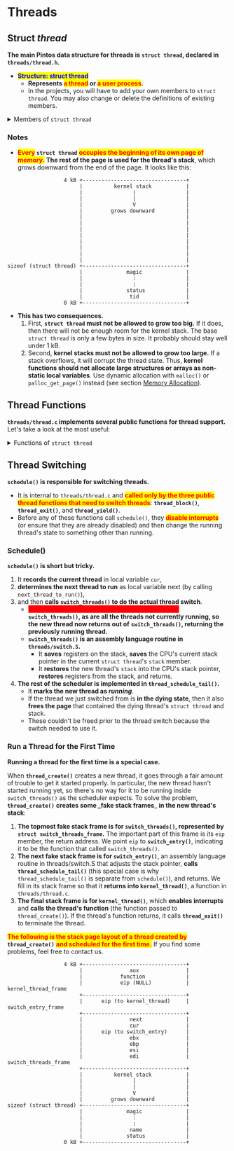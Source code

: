 # Threads

## Struct _**thread**_

**The main Pintos data structure for threads is `struct thread`, declared in `threads/thread.h`.**

* <mark style="color:blue;">**Structure: struct thread**</mark>
  * **Represents&#x20;**<mark style="color:red;">**a thread**</mark>**&#x20;or&#x20;**<mark style="color:red;">**a user process**</mark>**.**
  * In the projects, you will have to add your own members to `struct thread`. You may also change or delete the definitions of existing members.

<details>

<summary>Members of <code>struct thread</code></summary>

* <mark style="color:blue;">**tid\_t tid**</mark>
  * **The thread's thread identifier or&#x20;**_**tid**_**.** Every thread must have a tid that is unique over the entire lifetime of the kernel.
  * By default, `tid_t` is a `typedef` for `int` and each new thread receives the numerically next higher tid, **starting from 1 for the initial process**. You can change the type and the numbering scheme if you like.
* <mark style="color:blue;">**enum thread\_status status**</mark>
  * **The thread's state, one of the following:**
  * <mark style="color:orange;">**`THREAD_RUNNING`**</mark>_**:**_
    * The thread is **running**. Exactly one thread is running at a given time. `thread_current()` returns the running thread.
  * <mark style="color:orange;">**`THREAD_READY`**</mark>_**:**_
    * The thread is **ready to run**, but it's not running right now.
    * The thread could be selected to run the next time the scheduler is invoked.
    * Ready threads are kept in a doubly linked list called **`ready_list`**.
  * <mark style="color:orange;">**`THREAD_BLOCKED`**</mark>_**:**_
    * The thread is **waiting for something**, e.g. a lock to become available, an interrupt to be invoked.
    * The thread won't be scheduled again until it transitions to the `THREAD_READY` state with a call to **`thread_unblock()`**.
    * **This is most conveniently done indirectly**, using one of the Pintos synchronization primitives that block and unblock threads automatically (see section [Synchronization](synchronization.md)).
    * **There is no&#x20;**_**a priori**_ **way to tell what a blocked thread is waiting for**, but a backtrace can help (see section [Backtraces](../../getting-started/debug-and-test/debugging.md#assert)).
  * <mark style="color:orange;">**`THREAD_DYING`**</mark>**:**
    * The thread **will be destroyed** by the scheduler **after switching to the next thread**.
* <mark style="color:blue;">**char name\[16]**</mark>
  * **The thread's name** as a string, or at least the first few characters of it.
* <mark style="color:blue;">**uint8\_t \*stack**</mark>
  * **Every thread has its own stack to keep track of its state.** When the thread is running, the CPU's stack pointer register tracks the top of the stack and this member is unused. But when the CPU switches to another thread, this member **saves the thread's stack pointer**. No other members are needed to save the thread's registers, because the other registers that must be saved are saved on the stack.
  * When an interrupt occurs, whether in the kernel or a user program, an **`struct intr_frame`** is pushed onto the stack. When the interrupt occurs in a user program, the **`struct intr_frame`** is always at the very top of the page. See section [Interrupt Handling](interrupt-handling.md), for more information.
* <mark style="color:blue;">**int priority**</mark>
  * **A thread priority, ranging from `PRI_MIN` (0) to `PRI_MAX` (63).**
  * **Lower** numbers correspond to **lower** priorities, so that priority 0 is the lowest priority and priority 63 is the highest.
  * Pintos as provided ignores thread priorities, but you will implement priority scheduling in project 1.
* <mark style="color:blue;">**struct list\_elem allelem**</mark>
  * **This "list element" is used to link the thread into the list of all threads.** Each thread is inserted into this list when it is created and removed when it exits.
  * The **`thread_foreach()`** function should be used to iterate over all threads.
* <mark style="color:blue;">**struct list\_elem elem**</mark>
  * **A "list element" used to put the thread into doubly linked lists**, either **`ready_list`** (the list of threads ready to run) or **a list of threads waiting** on a semaphore in `sema_down()`. It can do double duty because a thread waiting on a semaphore is not ready, and vice versa.
* <mark style="color:blue;">**uint32\_t \*pagedir**</mark>
  * Only present in project 2 and later. See section [Page Table](page-table.md).
* <mark style="color:blue;">**unsigned magic**</mark>
  * **Always set to `THREAD_MAGIC`**, which is just an arbitrary number defined in threads/thread.c, and **used to detect stack overflow**.
  * **`thread_current()`** checks that the `magic` member of the running thread's `struct thread` is set to `THREAD_MAGIC`.
  * Stack overflow tends to change this value, triggering the assertion. <mark style="color:red;">**For greatest benefit, as you add members to**</mark>**&#x20;`struct thread`, leave** **`magic`** <mark style="color:red;">**at the end**</mark>**.**

</details>

### Notes

* <mark style="color:red;">**Every**</mark>**&#x20;`struct thread`** <mark style="color:red;">**occupies the beginning of its own page of memory.**</mark> **The rest of the page is used for the thread's stack**, which grows downward from the end of the page. It looks like this:

```
                  4 kB +---------------------------------+
                       |          kernel stack           |
                       |                |                |
                       |                |                |
                       |                V                |
                       |         grows downward          |
                       |                                 |
                       |                                 |
                       |                                 |
                       |                                 |
                       |                                 |
                       |                                 |
                       |                                 |
                       |                                 |
sizeof (struct thread) +---------------------------------+
                       |              magic              |
                       |                :                |
                       |                :                |
                       |              status             |
                       |               tid               |
                  0 kB +---------------------------------+
```

* **This has two consequences.**
  1. First, **`struct thread` must not be allowed to grow too big.** If it does, then there will not be enough room for the kernel stack. The base `struct thread` is only a few bytes in size. It probably should stay well under 1 kB.
  2. Second, **kernel stacks must not be allowed to grow too large.** If a stack overflows, it will corrupt the thread state. Thus, **kernel functions should not allocate large structures or arrays as non-static local variables**. Use dynamic allocation with `malloc()` or `palloc_get_page()` instead (see section [Memory Allocation](memory-allocation.md)).

## Thread Functions

**`threads/thread.c` implements several public functions for thread support.** Let's take a look at the most useful:

<details>

<summary>Functions of <code>struct thread</code></summary>

* <mark style="color:blue;">**Function: void thread\_init (void)**</mark>
  * **Called by `pintos_init()` to initialize the thread system.** Its main purpose is to **create a `struct thread` for Pintos's initial thread**. This is possible because the Pintos loader puts the initial thread's stack at the top of a page, in the same position as any other Pintos thread.
  * **Before `thread_init()` runs, `thread_current()` will fail because the running thread's `magic` value is incorrect.** Lots of functions call `thread_current()` directly or indirectly, including `lock_acquire()` for locking a lock, so `thread_init()` is called early in Pintos initialization.
* <mark style="color:blue;">**Function: void thread\_start (void)**</mark>
  * **Called by `pintos_init()` to start the scheduler.** **Creates the idle thread**, that is, the thread that is scheduled when no other thread is ready.
  * Then <mark style="color:red;">**enables interrupts**</mark>**,** which as a side effect enables the scheduler because the scheduler runs on return from the timer interrupt, using **`intr_yield_on_return()`**.
* <mark style="color:blue;">**Function: void thread\_tick (void)**</mark>
  * **Called by the timer interrupt at each timer tick.**
  * It keeps track of thread statistics and triggers the scheduler when a time slice expires.
* <mark style="color:blue;">**Function: void thread\_print\_stats (void)**</mark>
  * **Called during Pintos shutdown to print thread statistics.**
* <mark style="color:blue;">**Function: tid\_t thread\_create (const char \*name, int priority, thread\_func \*func, void \*aux)**</mark>
  * **Creates and starts a new thread named name with the given priority, returning the new thread's tid.** **The thread executes func, passing aux as the function's single argument.**
  * `thread_create()` **allocates a page** for the thread's `struct thread` and stack and **initializes** its members, then it **sets up a set of fake stack frames** for it (see section [Thread Switching](threads.md#thread-switching)).
  * **The thread is initialized in the&#x20;**_**blocked**_ **state**, then unblocked just before returning, which allows the new thread to be scheduled (see **Thread States**).
* <mark style="color:blue;">**Type: void thread\_func (void \*aux)**</mark>
  * This is **the type of the function** passed to `thread_create()`, whose aux argument is passed along as the function's argument.
* <mark style="color:blue;">**Function: void thread\_block (void)**</mark>
  * **Transitions the running thread from the running state to the blocked state** (see **Thread States**). The thread will not run again until **`thread_unblock()`** is called on it, so you'd better have some way arranged for that to happen.
  * Because `thread_block()` is **so low-level**, you should <mark style="color:red;">**prefer to use one of the synchronization primitives**</mark> <mark style="color:red;">**instead**</mark> (see section [Synchronization](synchronization.md)).
* <mark style="color:blue;">**Function: void thread\_unblock (struct thread \*thread)**</mark>
  * **Transitions thread, which must be in the blocked state, to the ready state**, allowing it to resume running (see **Thread States**).
  * This is called when the event that the thread is waiting for occurs, e.g. when the lock that the thread is waiting on becomes available.
* <mark style="color:blue;">**Function: struct thread \*thread\_current (void)**</mark>
  * **Returns the running thread.**
* <mark style="color:blue;">**Function: tid\_t thread\_tid (void)**</mark>
  * **Returns the running thread's thread id.**
  * Equivalent to `thread_current ()->tid`.
* <mark style="color:blue;">**Function: const char \*thread\_name (void)**</mark>
  * **Returns the running thread's name.**
  * Equivalent to `thread_current ()->name`.
* <mark style="color:blue;">**Function: void thread\_exit (void)**</mark>**&#x20;`NO_RETURN`**
  * **Causes the current thread to exit.**
  * **Never returns**, hence `NO_RETURN` (see section [Function and Parameter Attributes](../../getting-started/debug-and-test/debugging.md#function-and-parameter-attributes)).
* <mark style="color:blue;">**Function: void thread\_yield (void)**</mark>
  * **Yields the CPU to the scheduler, which picks a new thread to run.**
  * **The new thread might be the current thread**, so you can't depend on this function to keep this thread from running for any particular length of time.
* <mark style="color:blue;">**Function: void thread\_foreach (thread\_action\_func \*action, void \*aux)**</mark>
  * **Iterates over all threads&#x20;**_**t**_ **and invokes `action(t, aux)` on each.**
  * _action_ must refer to a function that matches the signature given by **`thread_action_func()`**:
* <mark style="color:blue;">**Type: void thread\_action\_func (struct thread \*thread, void \*aux)**</mark>
  * **Performs some action on a thread, given aux.**

- <mark style="color:blue;">**Function: int thread\_get\_priority (void)**</mark>
- <mark style="color:blue;">**Function: void thread\_set\_priority (int new\_priority)**</mark>
  * Stub to set and get thread priority. Used in project 1.

* <mark style="color:blue;">**Function: int thread\_get\_nice (void)**</mark>
* <mark style="color:blue;">**Function: void thread\_set\_nice (int new\_nice)**</mark>
* <mark style="color:blue;">**Function: int thread\_get\_recent\_cpu (void)**</mark>
* <mark style="color:blue;">**Function: int thread\_get\_load\_avg (void)**</mark>
  * Stubs for the advanced scheduler. See section [4.4BSD Scheduler](../4.4bsd-scheduler.md).

</details>

## Thread Switching

**`schedule()` is responsible for switching threads.**

* It is internal to `threads/thread.c` and <mark style="color:red;">**called only by the three public thread functions that need to switch threads**</mark>: **`thread_block()`**, **`thread_exit()`**, and **`thread_yield()`**.
* Before any of these functions call `schedule()`, they <mark style="color:red;">**disable interrupts**</mark> (or ensure that they are already disabled) and then change the running thread's state to something other than running.

### Schedule()

**`schedule()` is short but tricky.**

1. It **records the current thread** in local variable `cur`,
2. **determines the next thread to run** as local variable next (by calling `next_thread_to_run()`),
3. and then **calls `switch_threads()` to do the actual thread switch**.
   * <mark style="color:red;background-color:red;">**The thread we switched to was also running inside**</mark> **`switch_threads()`, as are all the threads not currently running, so the new thread now returns out of** **`switch_threads()`, returning the previously running thread.**
   * **`switch_threads()` is an assembly language routine in `threads/switch.S`.**
     * It **saves** registers on the stack, **saves** the CPU's current stack pointer in the current `struct thread`'s `stack` member.
     * It **restores** the new thread's `stack` into the CPU's stack pointer, **restores** registers from the stack, and returns.
4. **The rest of the scheduler is implemented in `thread_schedule_tail()`.**
   * It **marks the new thread as&#x20;**_**running**_.
   * If the thread we just switched from is **in the dying state**, then it also **frees the page** that contained the dying thread's `struct thread` and stack.
   * These couldn't be freed prior to the thread switch because the switch needed to use it.

### Run a Thread for the First Time

**Running a thread for the first time is a special case.**

When **`thread_create()`** creates a new thread, it goes through a fair amount of trouble to get it started properly. In particular, the new thread hasn't started running yet, so there's no way for it to be running inside `switch_threads()` as the scheduler expects. To solve the problem, **`thread_create()`** **creates some \_fake stack frames**\_ **in the new thread's stack**:

1. **The topmost fake stack frame is for `switch_threads()`, represented by `struct switch_threads_frame`.** The important part of this frame is its `eip` member, the return address. We point `eip` to **`switch_entry()`**, indicating it to be the function that called `switch_threads()`.
2. **The next fake stack frame is for `switch_entry()`**, an assembly language routine in threads/switch.S that adjusts the stack pointer, **calls `thread_schedule_tail()`** (this special case is why `thread_schedule_tail()` is separate from `schedule()`), and returns. We fill in its stack frame so that it **returns into `kernel_thread()`**, a function in `threads/thread.c`.
3. **The final stack frame is for `kernel_thread()`**, which **enables interrupts** and **calls the thread's function** (the function passed to `thread_create()`). If the thread's function returns, it calls **`thread_exit()`** to terminate the thread.

<mark style="color:red;">**The following is the stack page layout of a thread created by**</mark> **`thread_create()`** <mark style="color:red;">**and scheduled for the first time.**</mark> If you find some problems, feel free to contact us.

```
                  4 kB +---------------------------------+
                       |               aux               |
                       |            function             |
                       |            eip (NULL)           | kernel_thread_frame
                       +---------------------------------+
                       |      eip (to kernel_thread)     | switch_entry_frame
                       +---------------------------------+
                       |               next              | 
                       |               cur               |
                       |      eip (to switch_entry)      | 
                       |               ebx               | 
                       |               ebp               | 
                       |               esi               | 
                       |               edi               | switch_threads_frame
                       +---------------------------------+
                       |          kernel stack           |
                       |                |                |
                       |                |                |
                       |                V                |
                       |         grows downward          | 
sizeof (struct thread) +---------------------------------+
                       |              magic              |
                       |                :                |
                       |                :                |
                       |               name              |
                       |              status             |
                  0 kB +---------------------------------+
```
